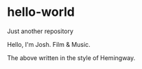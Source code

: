 # hello-world
Just another repository 

Hello, I'm Josh. 
Film & Music.

The above written in the style of Hemingway. 
